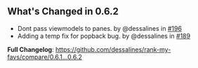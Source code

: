 ## What's Changed in 0.6.2

- Dont pass viewmodels to panes. by @dessalines in [#196](https://github.com/dessalines/rank-my-favs/pull/196)
- Adding a temp fix for popback bug. by @dessalines in [#189](https://github.com/dessalines/rank-my-favs/pull/189)

**Full Changelog**: https://github.com/dessalines/rank-my-favs/compare/0.6.1...0.6.2

<!-- generated by git-cliff -->
